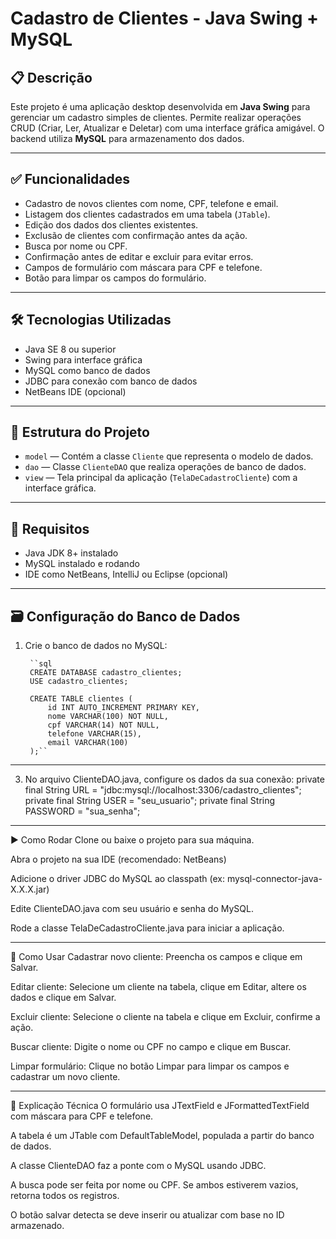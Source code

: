 # Cadastro de Clientes - Java Swing + MySQL

## 📋 Descrição

Este projeto é uma aplicação desktop desenvolvida em **Java Swing** para gerenciar um cadastro simples de clientes. Permite realizar operações CRUD (Criar, Ler, Atualizar e Deletar) com uma interface gráfica amigável. O backend utiliza **MySQL** para armazenamento dos dados.

---

## ✅ Funcionalidades

- Cadastro de novos clientes com nome, CPF, telefone e email.
- Listagem dos clientes cadastrados em uma tabela (`JTable`).
- Edição dos dados dos clientes existentes.
- Exclusão de clientes com confirmação antes da ação.
- Busca por nome ou CPF.
- Confirmação antes de editar e excluir para evitar erros.
- Campos de formulário com máscara para CPF e telefone.
- Botão para limpar os campos do formulário.

---

## 🛠️ Tecnologias Utilizadas

- Java SE 8 ou superior  
- Swing para interface gráfica  
- MySQL como banco de dados  
- JDBC para conexão com banco de dados  
- NetBeans IDE (opcional)  

---

## 📂 Estrutura do Projeto

- `model` — Contém a classe `Cliente` que representa o modelo de dados.
- `dao` — Classe `ClienteDAO` que realiza operações de banco de dados.
- `view` — Tela principal da aplicação (`TelaDeCadastroCliente`) com a interface gráfica.

---

## 📌 Requisitos

- Java JDK 8+ instalado  
- MySQL instalado e rodando  
- IDE como NetBeans, IntelliJ ou Eclipse (opcional)

---

## 🗃️ Configuração do Banco de Dados

1. Crie o banco de dados no MySQL:

        ``sql
        CREATE DATABASE cadastro_clientes;
        USE cadastro_clientes;
        
        CREATE TABLE clientes (
            id INT AUTO_INCREMENT PRIMARY KEY,
            nome VARCHAR(100) NOT NULL,
            cpf VARCHAR(14) NOT NULL,
            telefone VARCHAR(15),
            email VARCHAR(100)
        );``

---
 3. No arquivo ClienteDAO.java, configure os dados da sua conexão:
    private final String URL = "jdbc:mysql://localhost:3306/cadastro_clientes";
    private final String USER = "seu_usuario";
    private final String PASSWORD = "sua_senha";

---

▶️ Como Rodar
Clone ou baixe o projeto para sua máquina.

Abra o projeto na sua IDE (recomendado: NetBeans)

Adicione o driver JDBC do MySQL ao classpath (ex: mysql-connector-java-X.X.X.jar)

Edite ClienteDAO.java com seu usuário e senha do MySQL.

Rode a classe TelaDeCadastroCliente.java para iniciar a aplicação.

---

🧭 Como Usar
Cadastrar novo cliente:
Preencha os campos e clique em Salvar.

Editar cliente:
Selecione um cliente na tabela, clique em Editar, altere os dados e clique em Salvar.

Excluir cliente:
Selecione o cliente na tabela e clique em Excluir, confirme a ação.

Buscar cliente:
Digite o nome ou CPF no campo e clique em Buscar.

Limpar formulário:
Clique no botão Limpar para limpar os campos e cadastrar um novo cliente.

---

🧠 Explicação Técnica
O formulário usa JTextField e JFormattedTextField com máscara para CPF e telefone.

A tabela é um JTable com DefaultTableModel, populada a partir do banco de dados.

A classe ClienteDAO faz a ponte com o MySQL usando JDBC.

A busca pode ser feita por nome ou CPF. Se ambos estiverem vazios, retorna todos os registros.

O botão salvar detecta se deve inserir ou atualizar com base no ID armazenado.

